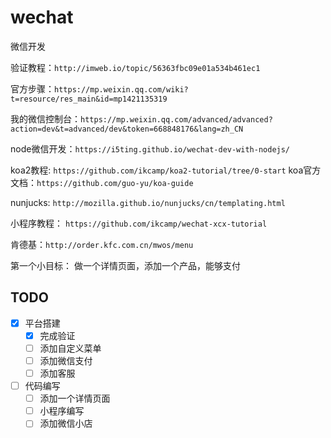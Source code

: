 # wechat

微信开发

验证教程：`http://imweb.io/topic/56363fbc09e01a534b461ec1`

官方步骤：`https://mp.weixin.qq.com/wiki?t=resource/res_main&id=mp1421135319`

我的微信控制台：`https://mp.weixin.qq.com/advanced/advanced?action=dev&t=advanced/dev&token=668848176&lang=zh_CN`

node微信开发：`https://i5ting.github.io/wechat-dev-with-nodejs/`

koa2教程: `https://github.com/ikcamp/koa2-tutorial/tree/0-start`
koa官方文档：`https://github.com/guo-yu/koa-guide`

nunjucks: `http://mozilla.github.io/nunjucks/cn/templating.html`

小程序教程： `https://github.com/ikcamp/wechat-xcx-tutorial`

肯德基：`http://order.kfc.com.cn/mwos/menu`

第一个小目标：
做一个详情页面，添加一个产品，能够支付

## TODO

- [x] 平台搭建
  - [x] 完成验证
  - [ ] 添加自定义菜单
  - [ ] 添加微信支付
  - [ ] 添加客服

- [ ] 代码编写
  - [ ] 添加一个详情页面
  - [ ] 小程序编写
  - [ ] 添加微信小店
